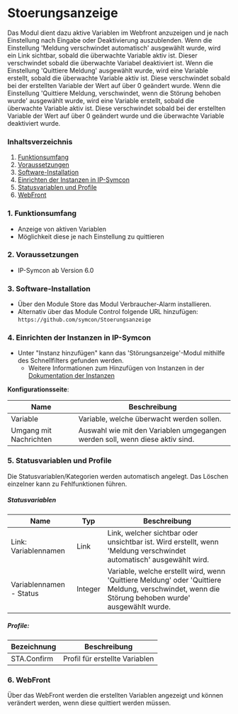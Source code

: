 # Stoerungsanzeige
Das Modul dient dazu aktive Variablen im Webfront anzuzeigen und je nach Einstellung nach Eingabe oder Deaktivierung auszublenden. 
Wenn die Einstellung 'Meldung verschwindet automatisch' ausgewählt wurde, wird ein Link sichtbar, sobald die überwachte Variable aktiv ist. Dieser verschwindet sobald die überwachte Variabel deaktiviert ist.
Wenn die Einstellung 'Quittiere Meldung' ausgewählt wurde, wird eine Variable erstellt, sobald die überwachte Variable aktiv ist. Diese verschwindet sobald bei der erstellten Variable der Wert auf über 0 geändert wurde. 
Wenn die Einstellung 'Quittiere Meldung, verschwindet, wenn die Störung behoben wurde' ausgewählt wurde, wird eine Variable erstellt, sobald die überwachte Variable aktiv ist. Diese verschwindet sobald bei der erstellten Variable der Wert auf über 0 geändert wurde und die überwachte Variable deaktiviert wurde. 

### Inhaltsverzeichnis

1. [Funktionsumfang](#1-funktionsumfang)
2. [Voraussetzungen](#2-voraussetzungen)
3. [Software-Installation](#3-software-installation)
4. [Einrichten der Instanzen in IP-Symcon](#4-einrichten-der-instanzen-in-ip-symcon)
5. [Statusvariablen und Profile](#5-statusvariablen-und-profile)
6. [WebFront](#6-webfront)

### 1. Funktionsumfang

* Anzeige von aktiven Variablen
* Möglichkeit diese je nach Einstellung zu quittieren

### 2. Voraussetzungen

- IP-Symcon ab Version 6.0

### 3. Software-Installation

* Über den Module Store das Modul Verbraucher-Alarm installieren.
* Alternativ über das Module Control folgende URL hinzufügen:
`https://github.com/symcon/Stoerungsanzeige`

### 4. Einrichten der Instanzen in IP-Symcon

- Unter "Instanz hinzufügen" kann das 'Störungsanzeige'-Modul mithilfe des Schnellfilters gefunden werden.
    - Weitere Informationen zum Hinzufügen von Instanzen in der [Dokumentation der Instanzen](https://www.symcon.de/service/dokumentation/konzepte/instanzen/#Instanz_hinzufügen)

__Konfigurationsseite__:

Name                   | Beschreibung
---------------------- | ---------------------------------
Variable               | Variable, welche überwacht werden sollen.
Umgang mit Nachrichten | Auswahl wie mit den Variablen umgegangen werden soll, wenn diese aktiv sind.

### 5. Statusvariablen und Profile

Die Statusvariablen/Kategorien werden automatisch angelegt. Das Löschen einzelner kann zu Fehlfunktionen führen.

##### Statusvariablen

Name                    | Typ     | Beschreibung
----------------------- | ------- | ----------------
Link: Variablennamen    | Link    | Link, welcher sichtbar oder unsichtbar ist. Wird erstellt, wenn 'Meldung verschwindet automatisch' ausgewählt wird.
Variablennamen - Status | Integer | Variable, welche erstellt wird, wenn 'Quittiere Meldung' oder 'Quittiere Meldung, verschwindet, wenn die Störung behoben wurde' ausgewählt wurde. 


##### Profile:

Bezeichnung        | Beschreibung
------------------ | -----------------
STA.Confirm        | Profil für erstellte Variablen

### 6. WebFront
Über das WebFront werden die erstellten Variablen angezeigt und können verändert werden, wenn diese quittiert werden müssen.
